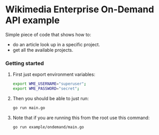 # Wikimedia Enterprise On-Demand API example

Simple piece of code that shows how to:

- do an article look up in a specific project.
- get all the available projects.

### Getting started

1. First just export environment variables:

   ```bash
   export WME_USERNAME="superuser";
   export WME_PASSWORD="secret";
   ```

1. Then you should be able to just run:

   ```bash
   go run main.go
   ```

1. Note that if you are running this from the root use this command:
   ```bash
   go run example/ondemand/main.go
   ```
